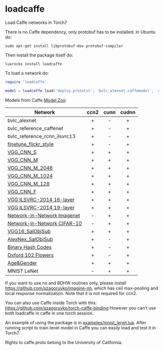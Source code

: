 loadcaffe
=========

Load Caffe networks in Torch7

There is no Caffe dependency, only protobuf has to be installed. In Ubuntu do:

```
sudo apt-get install libprotobuf-dev protobuf-compiler
```

Then install the package itself do:

```
luarocks install loadcaffe
```

To load a network do:

```lua
require 'loadcaffe'

model = loadcaffe.load('deploy.prototxt', 'bvlc_alexnet.caffemodel', 'ccn2')
```

Models from Caffe [Model Zoo](https://github.com/BVLC/caffe/wiki/Model-Zoo):

| Network  | ccn2 | cunn | cudnn |
| ------------- | :-------------: | :-------: | :---: |
| bvlc_alexnet | + | - | + |
| bvlc_reference_caffenet | + | - | + |
| bvlc_reference_rcnn_ilsvrc13 | + | - | + |
| [finetune_flickr_style](https://gist.github.com/sergeyk/034c6ac3865563b69e60) | + | - | + |
| [VGG_CNN_S](https://gist.github.com/ksimonyan/fd8800eeb36e276cd6f9)  | +  | + | + |
| [VGG_CNN_M](https://gist.github.com/ksimonyan/f194575702fae63b2829)  | +  | + | + |
| [VGG_CNN_M_2048](https://gist.github.com/ksimonyan/78047f3591446d1d7b91)  | +  | + | + |
| [VGG_CNN_M_1024](https://gist.github.com/ksimonyan/f0f3d010e6d5f0100274)  | +  | + | + |
| [VGG_CNN_M_128](https://gist.github.com/ksimonyan/976847408258292576a1)  | +  | + | + |
| [VGG_CNN_F](https://gist.github.com/ksimonyan/a32c9063ec8e1118221a)  | +  | + | + |
| [VGG ILSVRC-2014 16-layer](https://gist.github.com/ksimonyan/211839e770f7b538e2d8) | + | + | + |
| [VGG ILSVRC-2014 19-layer](https://gist.github.com/ksimonyan/3785162f95cd2d5fee77) | + | + | + |
| [Network-in-Network Imagenet](https://gist.github.com/mavenlin/d802a5849de39225bcc6) | - | + | + |
| [Network-in-Network CIFAR-10](https://gist.github.com/mavenlin/e56253735ef32c3c296d) | - | + | + |
| [VGG16_SalObjSub](https://gist.github.com/jimmie33/27c1c0a7736ba66c2395) | + | + | + |
| [AlexNex_SalObjSub](https://gist.github.com/jimmie33/0585ed9428dc5222981f) | + | - | + | 
| [Binary Hash Codes](https://gist.github.com/kevinlin311tw/266d4150a1db5810398e) | + | - | + |
| [Oxford 102 Flowers](https://gist.github.com/jgoode21/0179e52305ca768a601f) | + | - | + |
| [Age&Gender](http://www.openu.ac.il/home/hassner/projects/cnn_agegender/) | + | + | + |
| MNIST LeNet | - | + | + |

If you want to use nn and BDHW routines only, please install https://github.com/szagoruyko/imagine-nn, which has ceil max-pooling and local response normalization. Note that it is not required for ccn2.

You can also use Caffe inside Torch with this: https://github.com/szagoruyko/torch-caffe-binding However you can't use both loadcaffe in caffe in one torch session.

An example of using the package is in [examples/mnist_lenet.lua](examples/mnist_lenet.lua). After running script to train lenet model in Caffe you can easily load and test it in Torch7.

Rights to caffe.proto belong to the University of California.
